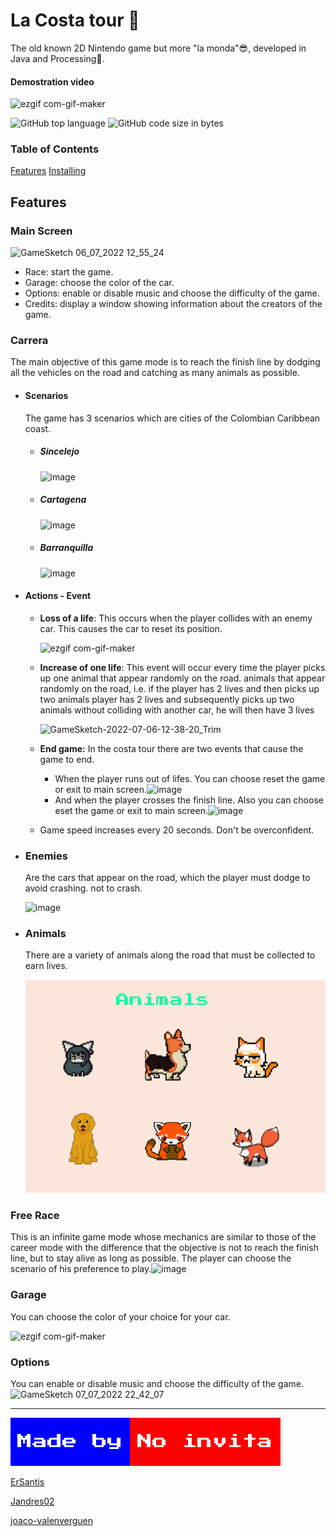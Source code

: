 # La Costa tour :red_car:

The old known 2D Nintendo game but more "la monda"😎, developed in Java and Processing🧍.

#### Demostration video

![ezgif com-gif-maker](https://user-images.githubusercontent.com/93928718/177615005-93e734a1-7d95-4794-85fa-175b638aec7f.gif)

![GitHub top language](https://img.shields.io/github/languages/top/ersantis/Road_Fighter_Costa_Colombian_Edition?style=plastic)
![GitHub code size in bytes](https://img.shields.io/github/languages/code-size/ersantis/Road_Fighter_Costa_Colombian_Edition?style=plastic)

### Table of Contents

[Features](#Features)
[Installing](#Installing)

## Features

### Main Screen

![GameSketch 06_07_2022 12_55_24](https://user-images.githubusercontent.com/93928718/177613400-be00ec68-76ae-462c-b41b-ff1321acf0a8.png)

- Race: start the game.
- Garage: choose the color of the car.
- Options: enable or disable music and choose the difficulty of the game.
- Credits: display a window showing information about the creators of the game.

### Carrera

The main objective of this game mode is to reach the finish line by dodging all the vehicles on the road and catching as many animals as possible.

* #### Scenarios

  The game has 3 scenarios which are cities of the Colombian Caribbean coast.


  * ##### Sincelejo

    ![image](https://user-images.githubusercontent.com/93928718/177660229-cad704f4-3056-4676-9b16-ef34c0fe1907.png)
  * ##### Cartagena

    ![image](https://user-images.githubusercontent.com/93928718/177660411-9e03c59c-d21c-479d-a859-47c318612e44.png)
  * ##### Barranquilla

    ![image](https://user-images.githubusercontent.com/93928718/177660623-b850528b-048e-4c0c-a63c-a90f1413276a.png)
* #### Actions - Event


  * **Loss of a life**: This occurs when the player collides with an enemy car. This causes the car to reset its position.

    ![ezgif com-gif-maker](https://user-images.githubusercontent.com/93928718/177681098-19732a76-eda2-495b-bc7f-1d3493ea4f97.gif)
  * **Increase of one life**: This event will occur every time the player picks up one animal that appear randomly on the road. animals that appear randomly on the road, i.e. if the player has 2 lives and then picks up two animals player has 2 lives and subsequently picks up two animals without colliding with another car, he will then have 3 lives

    ![GameSketch-2022-07-06-12-38-20_Trim](https://user-images.githubusercontent.com/93928718/177901149-f2d7ccec-0307-4f72-9ef1-a2ab92e56d73.gif)
  * **End game:** In the costa tour there are two events that cause the game to end.

    * When the player runs out of lifes. You can choose reset the game or exit to main screen.![image](https://user-images.githubusercontent.com/93928718/177903390-0b166be1-b77d-4e22-abc9-bd7cde2aba59.png)
    * And when the player crosses the finish line. Also you can choose eset the game or exit to main screen.![image](https://user-images.githubusercontent.com/93928718/177902443-58ddf6fe-7471-404a-a803-2dc9c6d1016e.png)
  * Game speed increases every 20 seconds. Don't be overconfident.
* ### Enemies

  Are the cars that appear on the road, which the player must dodge to avoid crashing.
  not to crash.

  ![image](https://user-images.githubusercontent.com/93928718/177904440-2024bed3-7282-4f5f-ac57-4d3b07d8e05c.png)
* ### Animals

  There are a variety of animals along the road that must be collected to earn lives.

  ![](assets/20220707_213002_image.png)

### Free Race

This is an infinite game mode whose mechanics are similar to those of the career mode with the difference that the objective is not to reach the finish line, but to stay alive as long as possible. The player can choose the scenario of his preference to play.![image](https://user-images.githubusercontent.com/93928718/177910856-a4cc32e2-0510-44d1-a871-cb985adaa53c.png)

### Garage

You can choose the color of your choice for your car.

![ezgif com-gif-maker](https://user-images.githubusercontent.com/93928718/177912195-e266a386-556f-43b9-abe1-2d0e6006996e.gif)

### Options

You can enable or disable music and choose the difficulty of the game.![GameSketch 07_07_2022 22_42_07](https://user-images.githubusercontent.com/93928718/177912644-6b75edf7-cef5-49d9-a605-9963b731b9e8.png)

---


![](assets/20220707_225948_Group_12.png)

[ErSantis](https://github.com/ErSantis)

[Jandres02](https://github.com/Jandres02)

[joaco-valenverguen](https://github.com/joaco-valenverguen)
